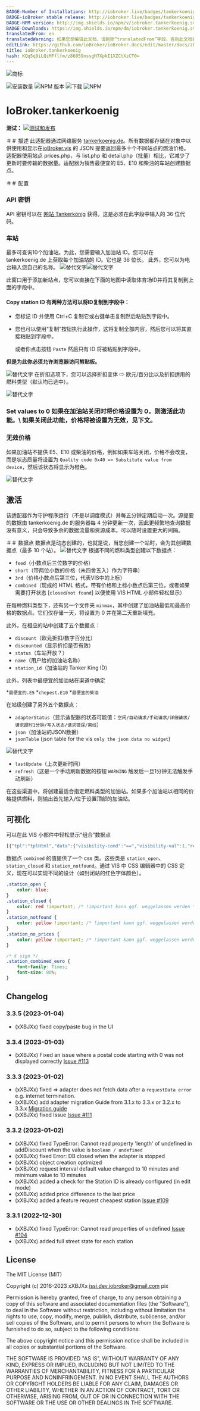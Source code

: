 ```yaml
---
BADGE-Number of Installations: http://iobroker.live/badges/tankerkoenig-installed.svg
BADGE-ioBroker stable release: http://iobroker.live/badges/tankerkoenig-stable.svg
BADGE-NPM version: http://img.shields.io/npm/v/iobroker.tankerkoenig.svg?logo=npm
BADGE-Downloads: https://img.shields.io/npm/dm/iobroker.tankerkoenig.svg?logo=npm
translatedFrom: en
translatedWarning: 如果您想编辑此文档，请删除“translatedFrom”字段，否则此文档将再次自动翻译
editLink: https://github.com/ioBroker/ioBroker.docs/edit/master/docs/zh-cn/adapterref/iobroker.tankerkoenig/README.md
title: ioBroker.tankerkoenig
hash: KQq5q9iLQiMFflfm/z86059nssgH7XpkI1XZCtXzCT0=
---
```

![商标](../../../en/admin/tankerkoenig.png)

![安装数量](http://iobroker.live/badges/tankerkoenig-stable.svg)
![NPM 版本](http://img.shields.io/npm/v/iobroker.tankerkoenig.svg)
![下载](https://img.shields.io/npm/dm/iobroker.tankerkoenig.svg)
![NPM](https://nodei.co/npm/iobroker.tankerkoenig.png?downloads=true)

# IoBroker.tankerkoenig
**测试：** [![测试和发布](https://github.com/iobroker-community-adapters/ioBroker.tankerkoenig/actions/workflows/test-and-release.yml/badge.svg)](https://github.com/iobroker-community-adapters/ioBroker.tankerkoenig/actions/workflows/test-and-release.yml)

＃＃ 描述
此适配器通过网络服务 [tankerkoenig.de](https://creativecommons.tankerkoenig.de/#about)。所有数据都存储在对象中以供使用和显示在[ioBroker.vis](https://github.com/ioBroker/ioBroker.vis) 的 JSON 提要返回最多十个不同站点的燃油价格。
适配器使用站点 prices.php，与 list.php 和 detail.php（批量）相比，它减少了更新时要传输的数据量。适配器为销售最便宜的 E5、E10 和柴油的车站创建数据点。

＃＃ 配置
### API 密钥
API 密钥可以在 [网站 Tankerkönig](https://creativecommons.tankerkoenig.de/#about) 获得。这是必须在此字段中输入的 36 位代码。

### 车站
最多可查询10个加油站。为此，您需要输入加油站 ID。您可以在 tankerkoenig.de 上获取每个加油站的 ID。它也是 36 位长。
此外，您可以为电台输入您自己的名称。
![替代文字](../img/tankerkoenigSettingsScreenshot1.png "截图设置")![替代文字](../../../en/adapterref/img/tankerkoenigSettingsScreenshot2.png "截图设置")

此窗口用于添加新站点，您可以直接在下面的地图中读取体育场ID并将其复制到上面的字段中。

#### Copy station ID 有两种方法可以将ID复制到字段中：
- 您标记 ID 并使用 Ctrl+C 复制它或右键单击复制然后粘贴到字段中。
- 您也可以使用“复制”按钮执行此操作，这将复制全部内容，然后您可以将其直接粘贴到字段中。

  或者你点击按钮 `Paste` 然后只有 ID 将被粘贴到字段中。

**但是为此你必须允许浏览器访问剪贴板。**

![替代文字](../../../en/adapterref/img/tankerkoenigStationFinder_copyId.png "截图设置") 在折扣选项下，您可以选择折扣变体 ⇨ 欧元/百分比以及折扣适用的燃料类型（默认均已选中）。

![替代文字](../../../en/adapterref/img/tankerkoenigStationFinder.png "截图设置")

### Set values to 0 如果在加油站关闭时将价格设置为 0，则激活此功能。\ 如果关闭此功能，价格将被设置为无效，见下文。
### 无效价格
如果加油站不提供 E5、E10 或柴油的价格，例如如果车站关闭，价格不会改变，而是状态质量将设置为 `Quality code 0x40 => Substitute value from device`，然后该状态将显示为橙色。

![替代文字](../../../en/adapterref/img/state_quality.png "截图设置")

## 激活
该适配器作为守护程序运行（不是以调度模式）并每五分钟定期启动一次。源提要的数据由 tankerkoenig.de 的服务器每 4 分钟更新一次，因此更频繁地查询数据没有意义，只会导致多余的数据流量和资源成本。可以随时设置更大的间隔。

＃＃  数据点
数据点是动态创建的，也就是说，当您创建一个站时，会为其创建数据点（最多 10 个站）。
![替代文字](../../../en/adapterref/img/tankerkoenigNewDP.png "截图设置") 根据不同的燃料类型创建以下数据点：

* `feed`（小数点后三位数字的价格）
* `short`（带两位小数的价格（未四舍五入）作为字符串）
* `3rd`（价格小数点后第三位，代表VIS中的上标）
* `combined`（现成的 HTML 格式，带有价格和上标小数点后第三位，或者如果需要打开状态 [`closed`/`not found`] 以便使用 VIS HTML 小部件轻松显示）

在每种燃料类型下，还有另一个文件夹 `minmax`，其中创建了加油站最低和最高价格的数据点。它们仅存储一天，将设置为 0 并在第二天重新填充。

此外，在相应的站中创建了五个数据点：

* `discount`（欧元折扣/数字百分比）
* `discounted`（显示折扣是否有效）
* `status`（车站开放？）
* `name`（用户给的加油站名称）
* `station_id`（加油站的 Tanker King ID）

此外，列表中最便宜的加油站在渠道中确定

*`最便宜的.E5`
*`chepest.E10`
*`最便宜的柴油`

在站级创建了另外五个数据点：

* `adapterStatus`（显示适配器的状态可能值：`空闲/自动请求/手动请求/详细请求/请求超时1分钟/写入状态/请求错误/离线`）
* `json`（加油站的JSON数据）
* `jsonTable` (json table for the vis `only the json data no widget`)

![替代文字](../../../en/adapterref/img/jsonTable.png "截图设置")

* `lastUpdate`（上次更新时间）
* `refresh`（这是一个手动刷新数据的按钮 `WARNING` 触发后一旦1分钟无法触发手动刷新）

在这些渠道中，将创建最适合指定燃料类型的加油站。如果多个加油站以相同的价格提供燃料，则输出首先输入/位于设置顶部的加油站。

## 可视化
可以在此 VIS 小部件中轻松显示“组合”数据点

```js
[{"tpl":"tplHtml","data":{"visibility-cond":"==","visibility-val":1,"refreshInterval":"0","gestures-offsetX":0,"gestures-offsetY":0,"signals-cond-0":"==","signals-val-0":true,"signals-icon-0":"/vis/signals/lowbattery.png","signals-icon-size-0":0,"signals-blink-0":false,"signals-horz-0":0,"signals-vert-0":0,"signals-hide-edit-0":false,"signals-cond-1":"==","signals-val-1":true,"signals-icon-1":"/vis/signals/lowbattery.png","signals-icon-size-1":0,"signals-blink-1":false,"signals-horz-1":0,"signals-vert-1":0,"signals-hide-edit-1":false,"signals-cond-2":"==","signals-val-2":true,"signals-icon-2":"/vis/signals/lowbattery.png","signals-icon-size-2":0,"signals-blink-2":false,"signals-horz-2":0,"signals-vert-2":0,"signals-hide-edit-2":false,"html":"<span style=\"font-size: 80%; padding: 0 20px 0 5px;\">Diesel</span>{tankerkoenig.0.stations.0.diesel.combined}"},"style":{"left":"634px","top":"745px","z-index":"20","width":"228px","height":"36px","background-color":"","color":"rgba(225,225,225,1)","font-size":"30px","text-align":"center","background":"rgba(250,0,0,0.1)"},"widgetSet":"basic"}]
```

数据点 `combined` 的值提供了一个 css 类。这些类是 `station_open`、`station_closed` 和 `station_notfound`。通过 VIS 中 CSS 编辑器中的 CSS 定义，现在可以实现不同的设计（如封闭站的红色字体颜色）。

```css
.station_open {
    color: blue;
}
.station_closed {
    color: red !important; /* !important kann ggf. weggelassen werden */
}
.station_notfound {
    color: yellow !important; /* !important kann ggf. weggelassen werden */
}
.station_no_prices {
    color: yellow !important; /* !important kann ggf. weggelassen werden */
}

/* € sign */
.station_combined_euro {
    font-family: Times;
    font-size: 80%;
}
```

## Changelog
 <!--
 Release Script: https://github.com/AlCalzone/release-script
 Placeholder for the next version (at the beginning of the line):
 ### __WORK IN PROGRESS__ (- falls nicht benötigt löschen sonst klammern entfernen und nach dem - dein text schreiben)
 -->
### 3.3.5 (2023-01-04)
* (xXBJXx) fixed copy/paste bug in the UI

### 3.3.4 (2023-01-03)
* (xXBJXx) Fixed an issue where a postal code starting with 0 was not displayed correctly [Issue #113](https://github.com/iobroker-community-adapters/ioBroker.tankerkoenig/issues/113)

### 3.3.3 (2023-01-02)
* (xXBJXx) fixed => adapter does not fetch data after a `requestData error` e.g. internet termination.
* (xXBJXx) add adapter migration Guide from 3.1.x to 3.3.x or 3.2.x to 3.3.x [Migration guide](docs/guide/migration_3.3.x.md)
* (xXBJXx) fixed Issue [Issue #111](https://github.com/iobroker-community-adapters/ioBroker.tankerkoenig/issues/111)

### 3.3.2 (2023-01-02)
* (xXBJXx) fixed TypeError: Cannot read property 'length' of undefined in addDiscount when the value is `boolean / undefined`
* (xXBJXx) fixed Error: DB closed when the adapter is stopped
* (xXBJXx) object creation optimized
* (xXBJXx) request interval default value changed to 10 minutes and minimum value to 10 minutes
* (xXBJXx) added a check for the Station ID is already configured (in edit mode)
* (xXBJXx) added price difference to the last price
* (xXBJXx) added a feature request cheapest station [Issue #109](https://github.com/iobroker-community-adapters/ioBroker.tankerkoenig/issues/109)

### 3.3.1 (2022-12-30)
* (xXBJXx) fixed TypeError: Cannot read properties of undefined [Issue #104](https://github.com/iobroker-community-adapters/ioBroker.tankerkoenig/issues/104)
* (xXBJXx) added full street state for each station

## License

The MIT License (MIT)

Copyright (c) 2016-2023 xXBJXx <issi.dev.iobroker@gmail.com> pix

Permission is hereby granted, free of charge, to any person obtaining a copy
of this software and associated documentation files (the "Software"), to deal
in the Software without restriction, including without limitation the rights
to use, copy, modify, merge, publish, distribute, sublicense, and/or sell
copies of the Software, and to permit persons to whom the Software is
furnished to do so, subject to the following conditions:

The above copyright notice and this permission notice shall be included in
all copies or substantial portions of the Software.

THE SOFTWARE IS PROVIDED "AS IS", WITHOUT WARRANTY OF ANY KIND, EXPRESS OR
IMPLIED, INCLUDING BUT NOT LIMITED TO THE WARRANTIES OF MERCHANTABILITY,
FITNESS FOR A PARTICULAR PURPOSE AND NONINFRINGEMENT. IN NO EVENT SHALL THE
AUTHORS OR COPYRIGHT HOLDERS BE LIABLE FOR ANY CLAIM, DAMAGES OR OTHER
LIABILITY, WHETHER IN AN ACTION OF CONTRACT, TORT OR OTHERWISE, ARISING FROM,
OUT OF OR IN CONNECTION WITH THE SOFTWARE OR THE USE OR OTHER DEALINGS IN
THE SOFTWARE.